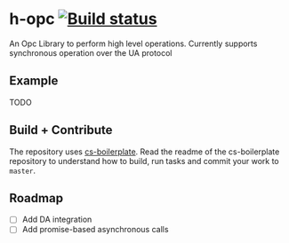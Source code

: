 h-opc [![Build status](https://ci.appveyor.com/api/projects/status/oajkgccisoe98gip/branch/master?svg=true)](https://ci.appveyor.com/project/hylasoft/h-opc/branch/master)
==============

An Opc Library to perform high level operations. Currently supports synchronous operation over the UA protocol

## Example

TODO

## Build + Contribute

The repository uses [cs-boilerplate](https://github.com/hylasoft-usa/cs-boilerplate). Read the readme of the cs-boilerplate repository to understand how to build, run tasks and commit your work to `master`.

## Roadmap

- [ ] Add DA integration
- [ ] Add promise-based asynchronous calls
